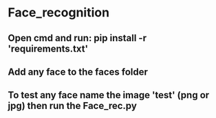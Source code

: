 # Face_recognition
## Open cmd and run: pip install -r 'requirements.txt'
## Add any face to the faces folder
## To test any face name the image 'test' (png or jpg) then run the Face_rec.py
